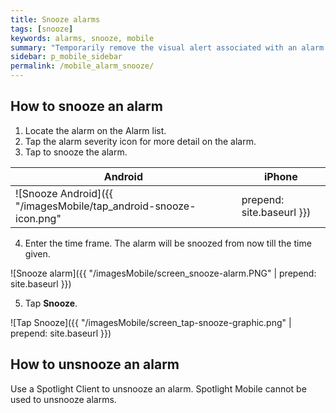 ```yaml
---
title: Snooze alarms
tags: [snooze]
keywords: alarms, snooze, mobile
summary: "Temporarily remove the visual alert associated with an alarm."
sidebar: p_mobile_sidebar
permalink: /mobile_alarm_snooze/
---
```


## How to snooze an alarm

1. Locate the alarm on the Alarm list.
2. Tap the alarm severity icon for more detail on the alarm.
3. Tap to snooze the alarm.

Android | iPhone
--------|-------
![Snooze Android]({{ "/imagesMobile/tap_android-snooze-icon.png" | prepend: site.baseurl }}) | ![Snooze iPhone]({{ "/imagesMobile/tap_iOS-snooze-icon.png" | prepend: site.baseurl }})

4. Enter the time frame. The alarm will be snoozed from now till the time given.

![Snooze alarm]({{ "/imagesMobile/screen_snooze-alarm.PNG" | prepend: site.baseurl }})

5. Tap **Snooze**.

![Tap Snooze]({{ "/imagesMobile/screen_tap-snooze-graphic.png" | prepend: site.baseurl }})


## How to unsnooze an alarm

Use a Spotlight Client to unsnooze an alarm. Spotlight Mobile cannot be used to unsnooze alarms.

